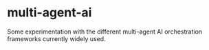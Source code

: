 # multi-agent-ai
Some experimentation with the different multi-agent AI orchestration frameworks currently widely used.
